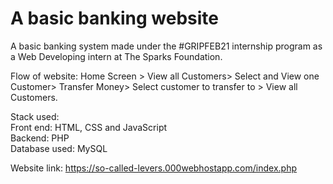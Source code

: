 
# A basic banking website
A basic banking system made under the #GRIPFEB21 internship program as a Web Developing intern at The Sparks Foundation.

Flow of website: Home Screen > View all Customers> Select and View
one Customer> Transfer Money> Select customer to transfer
to > View all Customers.

Stack used:  
  Front end: HTML, CSS and JavaScript  
  Backend: PHP  
  Database used: MySQL  

Website link: https://so-called-levers.000webhostapp.com/index.php
